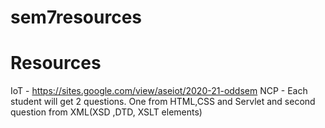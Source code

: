 # sem7resources

# Resources
IoT - https://sites.google.com/view/aseiot/2020-21-oddsem
NCP - Each student will get 2 questions. One from HTML,CSS and Servlet and second question from XML(XSD ,DTD, XSLT elements) 

<!-- 
# Midterm Portions
## ML and DM
chapters 1,2,3 and 6 (except 6.3.3)


## SICP
Till what is meant by data.
Box pointer representation and further topics not included



## IoT
Introduction to IoT <br/>
IoT Definition and Characteristics <br/>
Things in IoT <br/>
loT Complete Architectural Stack <br/>
loT enabling Technologies <br/>
loT Challenges <br/>
Sensors and Hardware for loT <br/>


## NCP
Internet, HTML, CSS, JavaScript(till loops)

 -->



